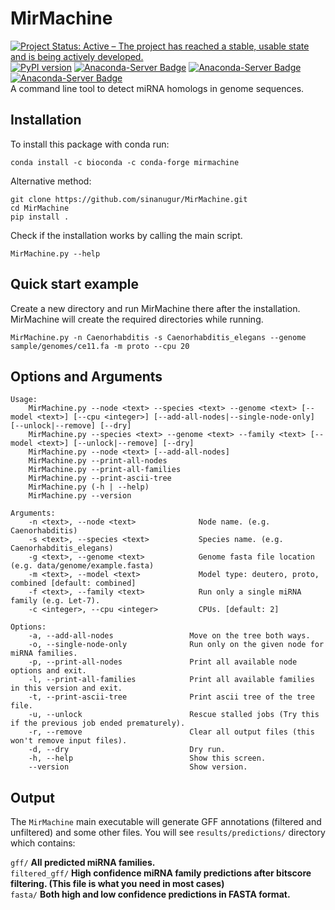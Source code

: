 # MirMachine

[![Project Status: Active – The project has reached a stable, usable state and is being actively developed.](http://www.repostatus.org/badges/latest/active.svg)](http://www.repostatus.org/#active)  [![PyPI version](https://badge.fury.io/py/MirMachine.svg)](https://badge.fury.io/py/MirMachine)  [![Anaconda-Server Badge](https://anaconda.org/bioconda/mirmachine/badges/installer/conda.svg)](https://conda.anaconda.org/bioconda)  [![Anaconda-Server Badge](https://anaconda.org/bioconda/mirmachine/badges/downloads.svg)](https://anaconda.org/bioconda/mirmachine)  
[![Anaconda-Server Badge](https://anaconda.org/bioconda/mirmachine/badges/latest_release_relative_date.svg)](https://anaconda.org/bioconda/mirmachine)  
A command line tool to detect miRNA homologs in genome sequences.


Installation
------------
To install this package with conda run:

```
conda install -c bioconda -c conda-forge mirmachine
```


Alternative method:
```
git clone https://github.com/sinanugur/MirMachine.git
cd MirMachine
pip install .
```

Check if the installation works by calling the main script.
```
MirMachine.py --help
```

Quick start example
-------------------
Create a new directory and run MirMachine there after the installation. MirMachine will create the required directories while running.
```
MirMachine.py -n Caenorhabditis -s Caenorhabditis_elegans --genome sample/genomes/ce11.fa -m proto --cpu 20
```

Options and Arguments
---------------------
```
Usage:
    MirMachine.py --node <text> --species <text> --genome <text> [--model <text>] [--cpu <integer>] [--add-all-nodes|--single-node-only] [--unlock|--remove] [--dry]
    MirMachine.py --species <text> --genome <text> --family <text> [--model <text>] [--unlock|--remove] [--dry]
    MirMachine.py --node <text> [--add-all-nodes]
    MirMachine.py --print-all-nodes
    MirMachine.py --print-all-families
    MirMachine.py --print-ascii-tree
    MirMachine.py (-h | --help)
    MirMachine.py --version

Arguments:
    -n <text>, --node <text>              Node name. (e.g. Caenorhabditis)
    -s <text>, --species <text>           Species name. (e.g. Caenorhabditis_elegans)
    -g <text>, --genome <text>            Genome fasta file location (e.g. data/genome/example.fasta)
    -m <text>, --model <text>             Model type: deutero, proto, combined [default: combined]
    -f <text>, --family <text>            Run only a single miRNA family (e.g. Let-7).
    -c <integer>, --cpu <integer>         CPUs. [default: 2]

Options:
    -a, --add-all-nodes                 Move on the tree both ways.
    -o, --single-node-only              Run only on the given node for miRNA families.
    -p, --print-all-nodes               Print all available node options and exit.
    -l, --print-all-families            Print all available families in this version and exit.
    -t, --print-ascii-tree              Print ascii tree of the tree file.
    -u, --unlock                        Rescue stalled jobs (Try this if the previous job ended prematurely).
    -r, --remove                        Clear all output files (this won't remove input files).
    -d, --dry                           Dry run.
    -h, --help                          Show this screen.
    --version                           Show version.
```

Output
------
The `MirMachine` main executable will generate GFF annotations (filtered and unfiltered) and some other files.
You will see `results/predictions/` directory which contains:

`gff/` __All predicted miRNA families.__  
`filtered_gff/` __High confidence miRNA family predictions after bitscore filtering. (This file is what you need in most cases)__  
`fasta/` __Both high and low confidence predictions in FASTA format.__  



